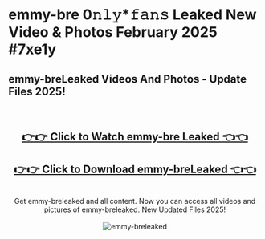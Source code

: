 # emmy-bre 0𝚗𝚕𝚢*𝚏𝚊𝚗𝚜 Leaked New Video & Photos February 2025 #7xe1y

<h2>emmy-breLeaked Videos And Photos - Update Files 2025!</h2>
<br>
<div align="center">
<h2><a href="https://mediaupload.pro?title=emmy-bre&ref=11F" rel="nofollow">👉👉 Click to Watch emmy-bre Leaked 👈👈</a></h2>
<h2><a href="https://mediaupload.pro?title=emmy-bre&ref=11F" rel="nofollow">👉👉 Click to Download emmy-breLeaked 👈👈</a></h2>
<br>
Get emmy-breleaked and all content. Now you can access all videos and pictures of emmy-breleaked. New Updated Files 2025!
<br>
<br>
<a href="https://mediaupload.pro?title=emmy-bre&ref=11F" rel="nofollow" data-target="animated-image.originalLink"><img src="https://i.ibb.co/Gkj2r4b/banner.png" alt="emmy-breleaked" style="max-width: 100%; display: inline-block;" data-target="animated-image.originalImage"></a>
</div>
<br>

